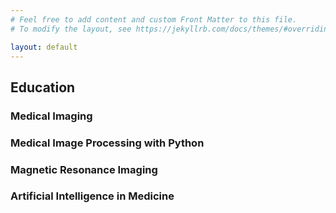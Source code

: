 ```yaml
---
# Feel free to add content and custom Front Matter to this file.
# To modify the layout, see https://jekyllrb.com/docs/themes/#overriding-theme-defaults

layout: default
---
```


## Education

### Medical Imaging
### Medical Image Processing with Python
### Magnetic Resonance Imaging
### Artificial Intelligence in Medicine
